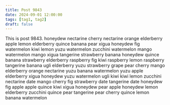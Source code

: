 ```yaml
---
title: Post 9843
date: 2024-09-01 12:00:00
tags: [tag1, tag2]
draft: false
---
```

This is post 9843.
honeydew
nectarine
cherry
nectarine
orange
elderberry
apple
lemon
elderberry
quince
banana
pear
xigua
honeydew
fig
watermelon
kiwi
lemon
yuzu
watermelon
zucchini
watermelon
mango
watermelon
mango
xigua
tangerine
strawberry
banana
honeydew
quince
banana
strawberry
elderberry
raspberry
fig
kiwi
raspberry
lemon
raspberry
tangerine
banana
ugli
elderberry
yuzu
strawberry
grape
pear
cherry
mango
elderberry
orange
nectarine
yuzu
banana
watermelon
yuzu
apple
elderberry
xigua
honeydew
yuzu
watermelon
ugli
kiwi
kiwi
lemon
zucchini
nectarine
date
mango
cherry
fig
strawberry
date
tangerine
date
honeydew
fig
apple
apple
quince
kiwi
xigua
honeydew
pear
apple
honeydew
lemon
elderberry
zucchini
quince
pear
tangerine
pear
cherry
quince
lemon
banana
watermelon

